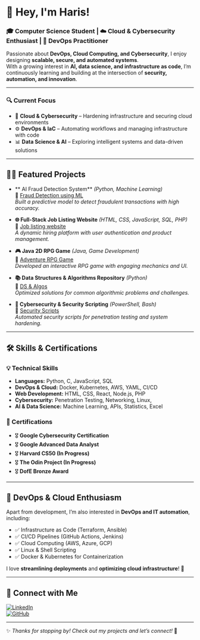 # 👋 Hey, I'm Haris!  
### 🎓 Computer Science Student | ☁️ Cloud & Cybersecurity Enthusiast | 🔧 DevOps Practitioner

Passionate about **DevOps, Cloud Computing, and Cybersecurity**, I enjoy designing **scalable, secure, and automated systems**.  
With a growing interest in **AI, data science, and infrastructure as code**, I’m continuously learning and building at the intersection of **security, automation, and innovation**.

---

### 🔍 Current Focus  
- 🔐 **Cloud & Cybersecurity** – Hardening infrastructure and securing cloud environments  
- ⚙️ **DevOps & IaC** – Automating workflows and managing infrastructure with code  
- 📊 **Data Science & AI** – Exploring intelligent systems and data-driven solutions  

---

## 👨‍💻 Featured Projects  

- ** AI Fraud Detection System** _(Python, Machine Learning)_  
  🔗 [Fraud Detection using ML](https://github.com/Ha0Ris5/AI-Fraud-Detection-System)  
  *Built a predictive model to detect fraudulent transactions with high accuracy.*  

- **🌐 Full-Stack Job Listing Website** _(HTML, CSS, JavaScript, SQL, PHP)_  
  🔗 [Job listing website](https://github.com/Ha0Ris5/Fullstack-Job-advertisement-website)  
  *A dynamic hiring platform with user authentication and product management.*  

- **🎮 Java 2D RPG Game** _(Java, Game Development)_  
  🔗 [Adventure RPG Game](https://github.com/haris-github/Java-RPG-Game)  
  *Developed an interactive RPG game with engaging mechanics and UI.*  

- **📚 Data Structures & Algorithms Repository** _(Python)_  
  🔗 [DS & Algos](https://github.com/haris-github/DSA-Practice)  
  *Optimized solutions for common algorithmic problems and challenges.*  

- **🔐 Cybersecurity & Security Scripting** _(PowerShell, Bash)_  
  🔗 [Security Scripts](https://github.com/haris-github/Cybersecurity-Scripts)  
  *Automated security scripts for penetration testing and system hardening.*  

---

## 🛠 Skills & Certifications  

### 💡 Technical Skills  
- **Languages:** Python, C, JavaScript, SQL
- **DevOps & Cloud:** Docker, Kubernetes, AWS, YAML, CI/CD 
- **Web Development:** HTML, CSS, React, Node.js, PHP  
- **Cybersecurity:** Penetration Testing, Networking, Linux,
- **AI & Data Science:** Machine Learning, APIs, Statistics, Excel   

### 📜 Certifications  
- 🎖 **Google Cybersecurity Certification**  
- 🎖 **Google Advanced Data Analyst**   
- 🎖 **Harvard CS50 (In Progress)**
- 🎖 **The Odin Project (In Progress)**
- 🎖 **DofE Bronze Award**  

---

## 🚀 DevOps & Cloud Enthusiasm  

Apart from development, I’m also interested in **DevOps and IT automation**, including:  
- ✅ Infrastructure as Code (Terraform, Ansible)  
- ✅ CI/CD Pipelines (GitHub Actions, Jenkins)  
- ✅ Cloud Computing (AWS, Azure, GCP)  
- ✅ Linux & Shell Scripting  
- ✅ Docker & Kubernetes for Containerization  

I love **streamlining deployments** and **optimizing cloud infrastructure**! 🚀  

---

## 🤝 Connect with Me  

[![LinkedIn](https://img.shields.io/badge/LinkedIn-0077B5?style=for-the-badge&logo=linkedin)](https://www.linkedin.com/in/haris-m-9a220a283/)  
[![GitHub](https://img.shields.io/badge/GitHub-000?style=for-the-badge&logo=github)](https://github.com/haris-github)  

---

✨ *Thanks for stopping by! Check out my projects and let’s connect!* 🚀  

